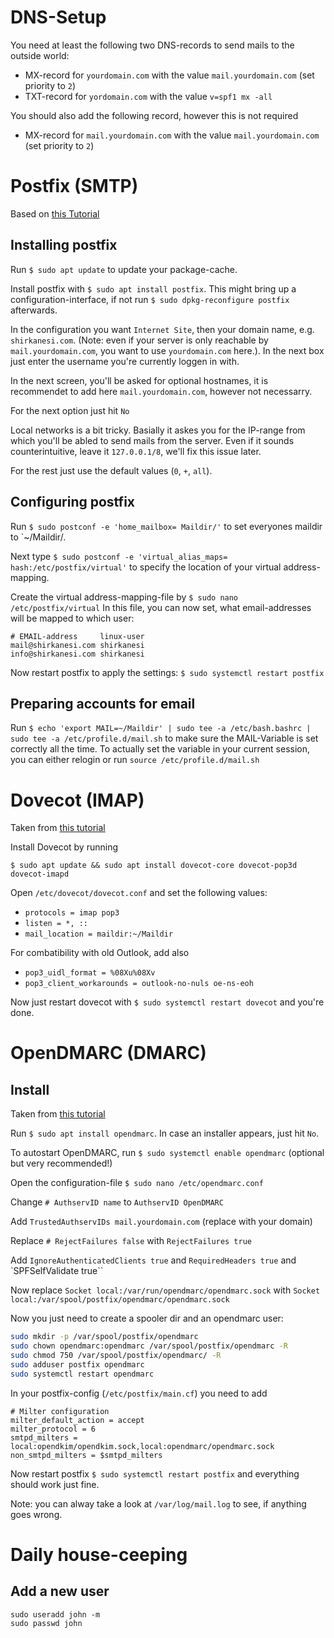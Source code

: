 # DNS-Setup
You need at least the following two DNS-records to send mails to the outside world:
- MX-record for `yourdomain.com` with the value `mail.yourdomain.com` (set priority to `2`)
- TXT-record for `yordomain.com` with the value `v=spf1 mx -all`

You should also add the following record, however this is not required
- MX-record for `mail.yourdomain.com` with the value `mail.yourdomain.com` (set priority to `2`)

# Postfix (SMTP)
Based on [this Tutorial](https://www.digitalocean.com/community/tutorials/how-to-install-and-configure-postfix-on-ubuntu-20-04-de)

## Installing postfix
Run `$ sudo apt update` to update your package-cache.

Install postfix with `$ sudo apt install postfix`. This might bring up a configuration-interface, if not run `$ sudo dpkg-reconfigure postfix` afterwards.

In the configuration you want `Internet Site`, 
then your domain name, e.g. `shirkanesi.com`. (Note: even if your server is only reachable by `mail.yourdomain.com`, you want to use `yourdomain.com` here.).
In the next box just enter the username you're currently loggen in with.

In the next screen, you'll be asked for optional hostnames, it is recommendet to add here `mail.yourdomain.com`, however not necessarry.

For the next option just hit `No`

Local networks is a bit tricky. Basially it askes you for the IP-range from which you'll be abled to send mails from the server. Even if it sounds counterintuitive, leave it `127.0.0.1/8`, we'll fix this issue later.

For the rest just use the default values (`0`, `+`, `all`).

## Configuring postfix
Run `$ sudo postconf -e 'home_mailbox= Maildir/'` to set everyones maildir to `~/Maildir/.

Next type `$ sudo postconf -e 'virtual_alias_maps= hash:/etc/postfix/virtual'`  to specify the location of your virtual address-mapping. 

Create the virtual address-mapping-file by `$ sudo nano /etc/postfix/virtual`
In this file, you can now set, what email-addresses will be mapped to which user:
```
# EMAIL-address     linux-user
mail@shirkanesi.com shirkanesi
info@shirkanesi.com shirkanesi
```

Now restart postfix to apply the settings: `$ sudo systemctl restart postfix`

## Preparing accounts for email
Run `$ echo 'export MAIL=~/Maildir' | sudo tee -a /etc/bash.bashrc | sudo tee -a /etc/profile.d/mail.sh` to make sure the MAIL-Variable is set correctly all the time.
To actually set the variable in your current session, you can either relogin or run `source /etc/profile.d/mail.sh`

# Dovecot (IMAP)
Taken from [this tutorial](https://www.arubacloud.com/tutorial/how-to-configure-a-pop3-imap-mail-server-with-dovecot-on-ubuntu-18-04.aspx)

Install Dovecot by running 

`$ sudo apt update && sudo apt install dovecot-core dovecot-pop3d dovecot-imapd`

Open `/etc/dovecot/dovecot.conf` and set the following values:
- `protocols = imap pop3`
- `listen = *, ::`
- `mail_location = maildir:~/Maildir`

For combatibility with old Outlook, add also 
- `pop3_uidl_format = %08Xu%08Xv`
- `pop3_client_workarounds = outlook-no-nuls oe-ns-eoh`

Now just restart dovecot with `$ sudo systemctl restart dovecot` and you're done.

# OpenDMARC (DMARC)
## Install
Taken from [this tutorial](https://www.linuxbabe.com/mail-server/opendmarc-postfix-ubuntu)

Run `$ sudo apt install opendmarc`. In case an installer appears, just hit `No`.

To autostart OpenDMARC, run `$ sudo systemctl enable opendmarc` (optional but very recommended!)

Open the configuration-file `$ sudo nano /etc/opendmarc.conf`

Change `# AuthservID name` to `AuthservID OpenDMARC`

Add `TrustedAuthservIDs mail.yourdomain.com` (replace with your domain)

Replace `# RejectFailures false` with `RejectFailures true`

Add `IgnoreAuthenticatedClients true` and `RequiredHeaders true` and `SPFSelfValidate true``

Now replace `Socket local:/var/run/opendmarc/opendmarc.sock` with `Socket local:/var/spool/postfix/opendmarc/opendmarc.sock`

Now you just need to create a spooler dir and an opendmarc user:
```bash
sudo mkdir -p /var/spool/postfix/opendmarc
sudo chown opendmarc:opendmarc /var/spool/postfix/opendmarc -R
sudo chmod 750 /var/spool/postfix/opendmarc/ -R
sudo adduser postfix opendmarc
sudo systemctl restart opendmarc
```
In your postfix-config (`/etc/postfix/main.cf`) you need to add
```
# Milter configuration
milter_default_action = accept
milter_protocol = 6
smtpd_milters = local:opendkim/opendkim.sock,local:opendmarc/opendmarc.sock
non_smtpd_milters = $smtpd_milters
```
Now restart postfix `$ sudo systemctl restart postfix` and everything should work just fine.

Note: you can alway take a look at `/var/log/mail.log` to see, if anything goes wrong.

# Daily house-ceeping
## Add a new user
```
sudo useradd john -m
sudo passwd john
```